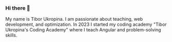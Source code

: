 ### Hi there 👋

My name is Tibor Ukropina. I am passionate about teaching, web development, and optimization. In 2023 I started my coding academy "Tibor Ukropina's Coding Academy" where I teach Angular and problem-solving skills. 

<!--
**tibor-ukropina/tibor-ukropina** is a ✨ _special_ ✨ repository because its `README.md` (this file) appears on your GitHub profile.

Here are some ideas to get you started:

- 🔭 I’m currently working on ...
- 🌱 I’m currently learning ...
- 👯 I’m looking to collaborate on ...
- 🤔 I’m looking for help with ...
- 💬 Ask me about ...
- 📫 How to reach me: ...
- 😄 Pronouns: ...
- ⚡ Fun fact: ...
-->
